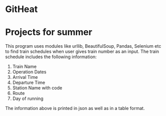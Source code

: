 # GitHeat
# Projects for summer
This program uses modules like urllib, BeautifulSoup, Pandas, Selenium etc to find train schedules when user gives train number as an input.
The train schedule includes the following information:
1) Train Name
2) Operation Dates
3) Arrival Time
4) Departure Time
5) Station Name with code
6) Route
7) Day of running

The information above is printed in json as well as in a table format.
